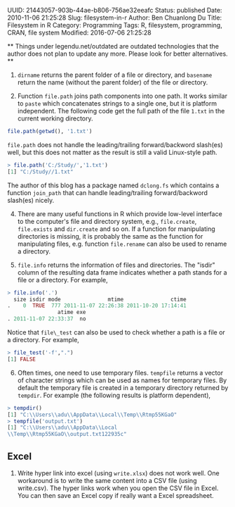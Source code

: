 UUID: 21443057-903b-44ae-b806-756ae32eeafc
Status: published
Date: 2010-11-06 21:25:28
Slug: filesystem-in-r
Author: Ben Chuanlong Du
Title: Filesystem in R
Category: Programming
Tags: R, filesystem, programming, CRAN, file system
Modified: 2016-07-06 21:25:28

**
Things under legendu.net/outdated are outdated technologies 
that the author does not plan to update any more. 
Please look for better alternatives.
**


1. `dirname` returns the parent folder of a file or directory, 
and `basename` return the name (without the parent folder) of the file or directory.

2. Function `file.path` joins path components into one path. 
It works similar to `paste` which concatenates strings to a single one, 
but it is platform independent.
The following code get the full path of the file `1.txt` in the current working directory.
```R
file.path(getwd(), '1.txt')
```
`file.path` does not handle the leading/trailing forward/backword slash(es) well,
but this does not matter as the result is still a valid Linux-style path.
```R
> file.path('C:/Study/','1.txt')
[1] "C:/Study//1.txt"
```
The author of this blog has a package named `dclong.fs`
which contains a function `join_path` 
that can handle leading/trailing forward/backword slash(es) nicely.

4. There are many useful functions in R 
which provide low-level interface to the computer's file and directory system, 
e.g., `file.create`, `file.exists` and `dir.create` and so on. 
If a function for manipulating directories is missing, 
it is probably the same as the function for manipulating files, 
e.g. function `file.rename` can also be used to rename a directory.

5. `file.info` returns the information of files and directories. 
The "isdir" column of the resulting data frame indicates whether a path stands for a file or a directory. 
For example,
```R
> file.info('.')
  size isdir mode               mtime               ctime
.    0  TRUE  777 2011-11-07 22:26:38 2011-10-20 17:14:41
                atime exe
. 2011-11-07 22:33:37  no
```
Notice that `file\_test` can also be used to check whether a path is a file or a directory. 
For example,
```R
> file_test('-f',".")
[1] FALSE
```
6. Often times, one need to use temporary files. `tempfile` returns a
vector of character strings which can be used as names for temporary
files. By default the temporary file is created in a temporary
directory returned by `tempdir`. For example (the following results
is platform dependent),
```R
> tempdir()
[1] "C:\\Users\\adu\\AppData\\Local\\Temp\\Rtmp55KGaO"
> tempfile('output.txt')
[1] "C:\\Users\\adu\\AppData\\Local
\\Temp\\Rtmp55KGaO\\output.txt122935c"
```

## Excel

1. Write hyper link into excel (using `write.xlsx`) does not work well. 
One workaround is to write the same content into a CSV file (using write.csv).
The hyper links work when you open the CSV file in Excel.
You can then save an Excel copy if really want a Excel spreadsheet.
